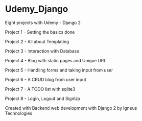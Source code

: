 # Udemy_Django

Eight projects with Udemy - Django 2

  Project 1 - Getting the basics done
  
  Project 2 - All about Templating
  
  Project 3 - Interaction with Database
  
  Project 4 - Blog with static pages and Unique URL
  
  Project 5 - Handling forms and taking input from user
  
  Project 6 - A CRUD blog from user input
  
  Project 7 - A TODO list with sqlite3
  
  Project 8 - Login, Logout and SignUp

Created with Backend web development with Django 2 by Igneus Technologies
